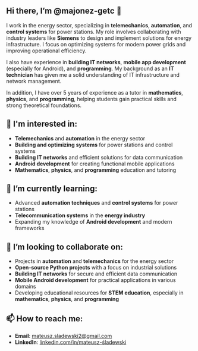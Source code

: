 ## Hi there, I’m @majonez-getc 👋

I work in the energy sector, specializing in **telemechanics**, **automation**, and **control systems** for power stations. My role involves collaborating with industry leaders like **Siemens** to design and implement solutions for energy infrastructure. I focus on optimizing systems for modern power grids and improving operational efficiency.

I also have experience in **building IT networks**, **mobile app development** (especially for Android), and **programming**. My background as an **IT technician** has given me a solid understanding of IT infrastructure and network management.

In addition, I have over 5 years of experience as a tutor in **mathematics**, **physics**, and **programming**, helping students gain practical skills and strong theoretical foundations.

## 👀 I'm interested in:
- **Telemechanics** and **automation** in the energy sector
- **Building and optimizing systems** for power stations and control systems
- **Building IT networks** and efficient solutions for data communication
- **Android development** for creating functional mobile applications
- **Mathematics**, **physics**, and **programming** education and tutoring

## 🌱 I’m currently learning:
- Advanced **automation techniques** and **control systems** for power stations
- **Telecommunication systems** in the **energy industry**
- Expanding my knowledge of **Android development** and modern frameworks

## 💞️ I’m looking to collaborate on:
- Projects in **automation** and **telemechanics** for the energy sector
- **Open-source Python projects** with a focus on industrial solutions
- **Building IT networks** for secure and efficient data communication
- **Mobile Android development** for practical applications in various domains
- Developing educational resources for **STEM education**, especially in **mathematics**, **physics**, and **programming**

## 📫 How to reach me:
- **Email**: [mateusz.sladewski2@gmail.com](mailto:mateusz.sladewski2@gmail.com)
- **LinkedIn**: [linkedin.com/in/mateusz-śladewski](https://www.linkedin.com/in/mateusz-%C5%9Bladewski-566700327/)

